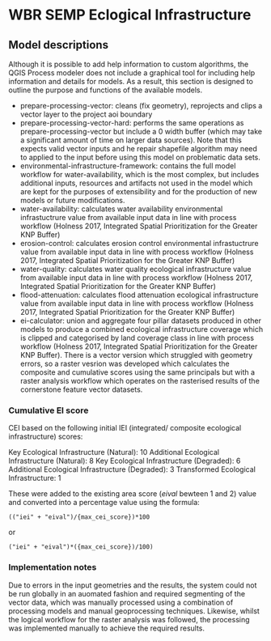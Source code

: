 # WBR SEMP Eclogical Infrastructure

## Model descriptions

Although it is possible to add help information to custom algorithms, the QGIS Process modeler does not include a graphical tool for including help information and details for models. As a result, this section is designed to outline the purpose and functions of the available models.

* prepare-processing-vector: cleans (fix geometry), reprojects and clips a vector layer to the project aoi boundary
* prepare-processing-vector-hard: performs the same operations as prepare-processing-vector but include a 0 width buffer (which may take a significant amount of time on larger data sources). Note that this expects valid vector inputs and he repair shapefile algorithm may need to applied to the input before using this model on problematic data sets.
* environmental-infrastructure-framework: contains the full model workflow for water-availability, which is the most complex, but includes additional inputs, resources and artifacts not used in the model which are kept for the purposes of extensibility and for the production of new models or future modifications.
* water-availability: calculates water availability environmental infrastuctrure value from available input data in line with process workflow (Holness 2017, Integrated Spatial Prioritization for the Greater KNP Buffer)
* erosion-control: calculates erosion control environmental infrastuctrure value from available input data in line with process workflow (Holness 2017, Integrated Spatial Prioritization for the Greater KNP Buffer)
* water-quality: calculates water quality ecological infrastructure value from available input data in line with process workflow (Holness 2017, Integrated Spatial Prioritization for the Greater KNP Buffer)
* flood-attenuation: calculates flood attenuation ecological infrastructure value from available input data in line with process workflow (Holness 2017, Integrated Spatial Prioritization for the Greater KNP Buffer)
* ei-calculator: union and aggregate four pillar datasets produced in other models to produce a combined ecological infrastructure coverage which is clipped and categorised by land coverage class in line with process workflow (Holness 2017, Integrated Spatial Prioritization for the Greater KNP Buffer). There is a vector version which struggled with geometry errors, so a raster vesrion was developed which calculates the composite and cumulative scores using the same principals but with a raster analysis workflow which operates on the rasterised results of the cornerstone feature vector datasets.

### Cumulative EI score

CEI based on the following initial IEI (integrated/ composite ecological infrastructure) scores:

Key Ecological Infrastructure (Natural): 10
Additional Ecological Infrastructure (Natural): 8
Key Ecological Infrastructure (Degraded): 6
Additional Ecological Infrastructure (Degraded): 3
Transformed Ecological Infrastructure: 1

These were added to the existing area score (*eival* bewteen 1 and 2) value and converted into a percentage value using the formula:

```
(("iei" + "eival")/{max_cei_score})*100
```

or

```
("iei" + "eival")*({max_cei_score})/100)
```

### Implementation notes

Due to errors in the input geometries and the results, the system could not be run globally in an auomated fashion and required segmenting of the vector data, which was manually processed using a combination of processing models and manual geoprocessing techniques. Likewise, whilst the logical workflow for the raster analysis was followed, the processing was implemented manually to achieve the required results.
